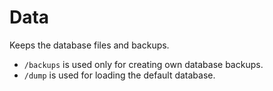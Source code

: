 # Data

Keeps the database files and backups.

- `/backups` is used only for creating own database backups.
- `/dump` is used for loading the default database.
